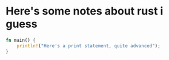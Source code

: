 # Here's some notes about rust i guess


```rust
fn main() {
    println!("Here's a print statement, quite advanced");
}
```
